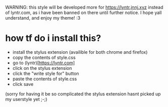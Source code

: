 WARNING: this style will be developed more for https://lyntr.jnnj.xyz instead of lyntr.com, as i have been banned on there until further notice. I hope yall understand, and enjoy my theme! :3

# how tf do i install this?
- install the stylus extension (availible for both chrome and firefox)
- copy the contents of style.css
- go to (lyntr)[https://lyntr.com]
- click on the stylus extension
- click the "write style for" button
- paste the contents of style.css
- click save
  
(sorry for having it be so complicated the stylus extension hasnt picked up my userstyle yet ;-;)
